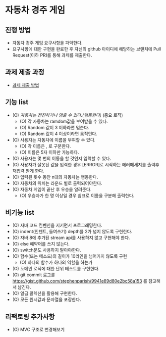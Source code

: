# 자동차 경주 게임
## 진행 방법
* 자동차 경주 게임 요구사항을 파악한다.
* 요구사항에 대한 구현을 완료한 후 자신의 github 아이디에 해당하는 브랜치에 Pull Request(이하 PR)를 통해 과제를 제출한다.

## 과제 제출 과정
* [과제 제출 방법](https://github.com/next-step/nextstep-docs/tree/master/precourse)

## 기능 list
* (O) *자동차는 전진하거나 멈출 수 있다.(행동한다)* (중요 로직)
  * (O) 각 자동차는 ramdom값을 부여받을 수 있다.
  * (O) Random 값이 3 이하라면 멈춘다.
  * (O) Random 값이 4 이상이라면 움직인다.
* (O) 사용자는 자동차에 이름을 부여할 수 있다.
  * (O) 각 이름은 , 로 구분한다.
  * (O) 이름은 5자 이하만 가능하다.
* (O) 사용자는 몇 번의 이동을 할 것인지 입력할 수 있다.
* (O) 사용자가 잘못된 값을 입력한 경우 [ERROR]로 시작하는 에러메세지를 출력후 재입력 받게 한다.
* (O) 입력된 횟수 동안 n대의 자동차는 행동한다.
* (O) 자동차의 위치는 라운드 별로 출력되어야한다.
* (O) 자동차 게임이 끝난 후 우승을 알려준다.
  * (O) 우승자가 한 명 이상일 경우 쉼표로 이름을 구분해 출력한다.


## 비기능 list
* (O) 자바 코드 컨벤션을 지키면서 프로그래밍한다.
* (O) indent(인덴트, 들여쓰기) depth를 2가 넘지 않도록 구현한다.
* (O) 자바 8에 추가된 stream api를 사용하지 않고 구현해야 한다.
* (O) else 예약어를 쓰지 않는다.
* (O) switch문도 사용하지 말아야한다.
* (O) 함수(또는 메소드)의 길이가 10라인을 넘어가지 않도록 구현
  * (O) 하나의 함수가 하나의 역할을 하는가
* (O) 도메인 로직에 대한 단위 테스트를 구현한다.
* (O) git commit 로그를 https://gist.github.com/stephenparish/9941e89d80e2bc58a153 를 참고해서 남긴다.
* (O) 일급 콜렉션을 활용해 구현한다.
* (O) 모든 원시값과 문자열을 포장한다.

## 리팩토링 추가사항
* (O) MVC 구조로 변경해보기